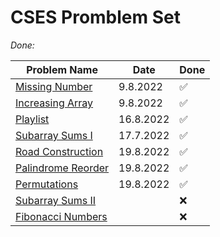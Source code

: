 # CSES Promblem Set

_Done:_

| Problem Name | Date  | Done
| ------------ | ----- | -----
| [Missing Number](https://github.com/LeonGurin/Competitive-Programming-Practice/tree/main/CSES/Missing%20Number) | 9.8.2022 | ✅
| [Increasing Array](https://github.com/LeonGurin/Competitive-Programming-Practice/tree/main/CSES/Increasing%20Array) | 9.8.2022 | ✅
| [Playlist](https://github.com/LeonGurin/Competitive-Programming-Practice/tree/main/CSES/Playlist) | 16.8.2022 | ✅
| [Subarray Sums I](https://github.com/LeonGurin/Competitive-Programming-Practice/tree/main/CSES/Subarray%20Sums%20I) | 17.7.2022 | ✅
| [Road Construction](https://github.com/LeonGurin/Competitive-Programming-Practice/tree/main/CSES/Road%20Construction) | 19.8.2022 | ✅
| [Palindrome Reorder](https://github.com/LeonGurin/Competitive-Programming-Practice/tree/main/CSES/Palindrome%20Reorder) | 19.8.2022 | ✅
| [Permutations](https://github.com/LeonGurin/Competitive-Programming-Practice/tree/main/CSES/Permutations) | 19.8.2022 | ✅
| [Subarray Sums II](https://github.com/LeonGurin/Competitive-Programming-Practice/tree/main/CSES/Subarray%20Sums%20II) |  | ❌
| [Fibonacci Numbers]() |  | ❌


